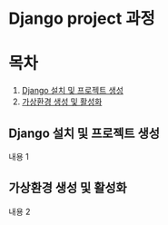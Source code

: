 # Django project 과정

# 목차

1. [Django 설치 및 프로젝트 생성][1]
2. [가상환경 생성 및 활성화][2]

## Django 설치 및 프로젝트 생성

내용 1

## 가상환경 생성 및 활성화

내용 2


[1]: #Django-설치-및-프로젝트-생성
[2]: #가상환경-생성-및-활성화
